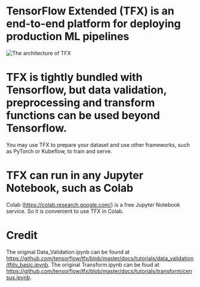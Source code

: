 # TensorFlow Extended (TFX) is an end-to-end platform for deploying production ML pipelines

![The architecture of TFX](https://www.tensorflow.org/tfx/guide/images/libraries_components.png "The architecture of TFX")
 

# TFX is tightly bundled with Tensorflow, but data validation, preprocessing and transform functions can be used beyond Tensorflow.

You may use TFX to prepare your dataset and use other frameworks, such as PyTorch or Kubeflow, to train and serve.


# TFX can run in any Jupyter Notebook, such as Colab

Colab (https://colab.research.google.com/) is a free Jupyter Notebook service. So it is convenient to use TFX in Colab.

# Credit

The original Data_Validation.ipynb can be found at https://github.com/tensorflow/tfx/blob/master/docs/tutorials/data_validation/tfdv_basic.ipynb.
The original Transform.ipynb can be foud at https://github.com/tensorflow/tfx/blob/master/docs/tutorials/transform/census.ipynb.
